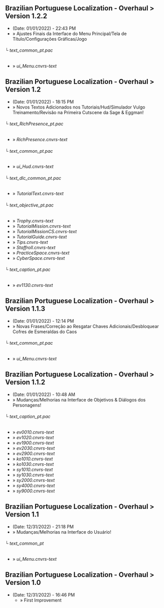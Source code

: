 ## Brazilian Portuguese Localization - Overhaul > Version 1.2.2
- (Date: 01/01/2022) - 22:43 PM
- » Ajustes Finais da Interface do Menu Principal/Tela de Título/Configurações Gráficas/Jogo
###### └ text_common_pt.pac
  - » *ui_Menu.cnvrs-text*

## Brazilian Portuguese Localization - Overhaul > Version 1.2
- (Date: 01/01/2022) - 18:15 PM
- » Novos Textos Adicionados nos Tutoriais/Hud/Simulador Vulgo Treinamento/Revisão na Primeira Cutscene da Sage & Eggman!
###### └ text_RichPresence_pt.pac
  - » *RichPresence.cnvrs-text*
###### └ text_common_pt.pac
  - » *ui_Hud.cnvrs-text*
###### └ text_dlc_common_pt.pac
  - » *TutorialText.cnvrs-text*
###### └ text_objective_pt.pac
  - » *Trophy.cnvrs-text*
  - » *TutorialMission.cnvrs-text*
  - » *TutorialMissionCS.cnvrs-text*
  - » *TutorialGuide.cnvrs-text*
  - » *Tips.cnvrs-text*
  - » *Staffroll.cnvrs-text*
  - » *PracticeSpace.cnvrs-text*
  - » *CyberSpace.cnvrs-text*
###### └ text_caption_pt.pac
  - » *ev1130.cnvrs-text*

## Brazilian Portuguese Localization - Overhaul > Version 1.1.3
- (Date: 01/01/2022) - 12:14 PM
- » Novas Frases/Correção ao Resgatar Chaves Adicionais/Desbloquear Cofres de Esmeraldas do Caos
###### └ text_common_pt.pac
  - » *ui_Menu.cnvrs-text*

## Brazilian Portuguese Localization - Overhaul > Version 1.1.2
- (Date: 01/01/2022) - 10:48 AM
- » Mudanças/Melhorias na Interface de Objetivos & Diálogos dos Personagens!
###### └ text_caption_pt.pac
  - » *ev0010.cnvrs-text*
  - » *ev1020.cnvrs-text*
  - » *ev1900.cnvrs-text*
  - » *ev2030.cnvrs-text*
  - » *ev2900.cnvrs-text*
  - » *ko1010.cnvrs-text*
  - » *ko1030.cnvrs-text*
  - » *sy1010.cnvrs-text*
  - » *sy1030.cnvrs-text*
  - » *sy2000.cnvrs-text*
  - » *sy4000.cnvrs-text*
  - » *sy9000.cnvrs-text*

## Brazilian Portuguese Localization - Overhaul > Version 1.1
- (Date: 12/31/2022) - 21:18 PM
- » Mudanças/Melhorias na Interface do Usuário!
###### └ text_common_pt
  - » *ui_Menu.cnvrs-text*
  
## Brazilian Portuguese Localization - Overhaul > Version 1.0
- (Date: 12/31/2022) - 16:46 PM
  - » First Improvement 


